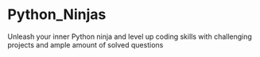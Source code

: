 # Python_Ninjas
Unleash your inner Python ninja and level up coding skills with challenging projects and ample amount of solved questions
